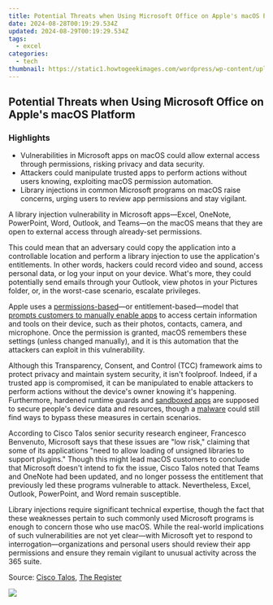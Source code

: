 ```yaml
---
title: Potential Threats when Using Microsoft Office on Apple's macOS Platform
date: 2024-08-28T00:19:29.534Z
updated: 2024-08-29T00:19:29.534Z
tags:
  - excel
categories:
  - tech
thumbnail: https://static1.howtogeekimages.com/wordpress/wp-content/uploads/2024/05/floating-office-app-icons-in-3d-illustration.jpg
---
```


## Potential Threats when Using Microsoft Office on Apple's macOS Platform

### Highlights

* Vulnerabilities in Microsoft apps on macOS could allow external access through permissions, risking privacy and data security.
* Attackers could manipulate trusted apps to perform actions without users knowing, exploiting macOS permission automation.
* Library injections in common Microsoft programs on macOS raise concerns, urging users to review app permissions and stay vigilant.

 A library injection vulnerability in Microsoft apps—Excel, OneNote, PowerPoint, Word, Outlook, and Teams—on the macOS means that they are open to external access through already-set permissions.

 This could mean that an adversary could copy the application into a controllable location and perform a library injection to use the application's entitlements. In other words, hackers could record video and sound, access personal data, or log your input on your device. What's more, they could potentially send emails through your Outlook, view photos in your Pictures folder, or, in the worst-case scenario, escalate privileges.

 Apple uses a [permissions-based](https://phone-solutions.techidaily.com/in-2024-prevent-cross-site-tracking-on-oneplus-open-and-browser-drfone-by-drfone-virtual-android/)—or entitlement-based—model that [prompts customers to manually enable apps](https://techno-recovery.techidaily.com/13-best-free-hard-drive-testing-tools-july-2024/) to access certain information and tools on their device, such as their photos, contacts, camera, and microphone. Once the permission is granted, macOS remembers these settings (unless changed manually), and it is this automation that the attackers can exploit in this vulnerability.

 Although this Transparency, Consent, and Control (TCC) framework aims to protect privacy and maintain system security, it isn't foolproof. Indeed, if a trusted app is compromised, it can be manipulated to enable attackers to perform actions without the device's owner knowing it's happening. Furthermore, hardened runtime guards and [sandboxed apps](https://driver-download.techidaily.com/download-and-update-radeon-hd-7850-drivers-for-optimal-performance-in-windows-10/) are supposed to secure people's device data and resources, though a [malware](https://apple-account.techidaily.com/in-2024-can-i-remove-the-apple-watch-activation-lock-by-iphone-11-pro-max-without-the-previous-owner-by-drfone-ios/) could still find ways to bypass these measures in certain scenarios.

 According to Cisco Talos senior security research engineer, Francesco Benvenuto, Microsoft says that these issues are "low risk," claiming that some of its applications "need to allow loading of unsigned libraries to support plugins." Though this might lead macOS customers to conclude that Microsoft doesn't intend to fix the issue, Cisco Talos noted that Teams and OneNote had been updated, and no longer possess the entitlement that previously led these programs vulnerable to attack. Nevertheless, Excel, Outlook, PowerPoint, and Word remain susceptible.

 Library injections require significant technical expertise, though the fact that these weaknesses pertain to such commonly used Microsoft programs is enough to concern those who use macOS. While the real-world implications of such vulnerabilities are not yet clear—with Microsoft yet to respond to interrogation—organizations and personal users should review their app permissions and ensure they remain vigilant to unusual activity across the 365 suite.

 Source: [Cisco Talos](https://blog.talosintelligence.com/how-multiple-vulnerabilities-in-microsoft-apps-for-macos-pave-the-way-to-stealing-permissions/), [The Register](https://www.theregister.com/2024/08/19/cisco%5Ftalos%5Fmicrosoft%5Fmacos/)

<ins class="adsbygoogle"
     style="display:block"
     data-ad-format="autorelaxed"
     data-ad-client="ca-pub-7571918770474297"
     data-ad-slot="1223367746"></ins>



<ins class="adsbygoogle"
     style="display:block"
     data-ad-client="ca-pub-7571918770474297"
     data-ad-slot="8358498916"
     data-ad-format="auto"
     data-full-width-responsive="true"></ins>



<!-- affiliate ads begin -->
<a href="https://shop.mondly.com/affiliate.php?ACCOUNT=ATISTUDI&AFFILIATE=108875&PATH=https%3A%2F%2Fwww.mondly.com%3FAFFILIATE%3D108875%26RESOURCE%3D%2BGeneral%2B970x90%2B"><img src="https://secure.avangate.com/images/merchant/69c418c33ec2e1a4267fa9bb77fa1428/general-970x90.gif" border="0"></a>
<!-- affiliate ads end -->